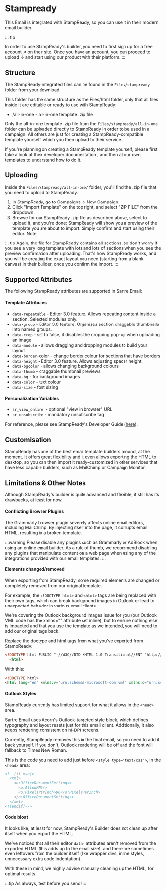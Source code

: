 # Stampready

This Email is integrated with StampReady, so you can use it in their modern email builder.

::: tip

In order to use StampReady's builder, you need to first sign up for a free account ↗ on their site. Once you have an account, you can proceed to upload ↓ and start using our product with their platform.
:::

## Structure

The StampReady-integrated files can be found in the ``Files/stampready`` folder from your download.

This folder has the same structure as the Files/html folder, only that all files inside it are editable or ready to use with StampReady:

- /all-in-one - all-in-one template .zip file

Only the all-in-one template .zip file from the ``Files/stampready/all-in-one`` folder can be uploaded directly to StampReady in order to be used in a campaign. All others are just for creating a StampReady-compatible template yourself, which you then upload to their service.

If you're planning on creating a StampReady template yourself, please first take a look at their developer documentation , and then at our own templates to understand how to do it.

## Uploading

Inside the ``Files/stampready/all-in-one/`` folder, you'll find the .zip file that you need to upload to StampReady.

1. In StampReady, go to Campaigns → New Campaign.
2. Click "Import Template" on the top right, and select "ZIP FILE" from the dropdown.
3. Browse for our StampReady .zip file as described above, select to upload it, and you're done: StampReady will show you a preview of the template you are about to import. Simply confirm and start using their editor.
Note

::: tip
Again, the file for StampReady contains all sections, so don't worry if you see a very long template with lots and lots of sections when you see the preview confirmation after uploading. That's how StampReady works, and you will be creating the exact layout you need (starting from a blank canvas) in their builder, once you confirm the import.
:::

## Supported Attributes

The following StampReady attributes are supported in Sartre Email:

#### Template Attributes

- ``data-repeatable`` - Editor 3.0 feature. Allows repeating content inside a section. Selected modules only.
- ``data-group`` - Editor 3.0 feature. Organises section draggable thumbnails into named groups.
- ``data-crop`` - set to false, it disables the cropping pop-up when uploading an image
- ``data-module`` - allows dragging and dropping modules to build your layout
- ``data-border``-color - change border colour for sections that have borders
- ``data-height`` - Editor 3.0 feature. Allows adjusting spacer height.
- ``data-bgcolor`` - allows changing background colours
- ``data-thumb`` - draggable thumbnail previews
- ``data-bg`` - for background images
- ``data-color`` - text colour
- ``data-size`` - font sizing

#### Personalization Variables

- ``sr_view_online ``- optional "view in browser" URL
- ``sr_unsubscribe`` - mandatory unsubscribe tag

For reference, please see StampReady's Developer Guide ([here](https://www.stampready.net/developer/index.php)).

## Customisation

StampReady has one of the best email template builders around, at the moment. It offers great flexibility and it even allows exporting the HTML to desktop, so you can then import it ready-customized in other services that have less capable builders, such as MailChimp or Campaign Monitor.

## Limitations & Other Notes

Although StampReady's builder is quite advanced and flexible, it still has its drawbacks, at least for now.

#### Conflicting Browser Plugins

The Grammarly browser plugin severely affects online email editors, including MailChimp. By injecting itself into the page, it corrupts email HTML, resulting in a broken template.

:::warning
Please disable any plugins such as Grammarly or AdBlock when using an online email builder. As a rule of thumb, we recommend disabling any plugins that manipulate content on a web page when using any of the integrations provided with our email templates.
:::

#### Elements changed/removed

When exporting from StampReady, some required elements are changed or completely removed from our original template.

For example, the ``<!DOCTYPE html>`` and ``<html>`` tags are being replaced with their own tags, which can break background images in Outlook or lead to unexpected behavior in various email clients.

We're covering the Outlook background images issue for you (our Outlook VML code has the xmlns="" attribute set inline), but to ensure nothing else is impacted and that you use the template as we intended, you will need to add our original tags back.

Replace the doctype and html tags from what you've exported from StampReady:

```html
<!DOCTYPE html PUBLIC "-//W3C//DTD XHTML 1.0 Transitional//EN" "http://www.w3.org/TR/xhtml1/DTDxhtml1-transitional.dtd">
  <html>
```

With this:

```html
<!DOCTYPE html>
<html lang="en" xmlns:v="urn:schemas-microsoft-com:vml" xmlns:o="urn:schemas-microsoft-com:office:office">
```

#### Outlook Styles

StampReady currently has limited support for what it allows in the ``<head>`` area.

Sartre Email uses Acorn's Outlook-targeted style block, which defines typography and layout resets just for this email client. Additionally, it also keeps rendering consistent on hi-DPI screens.

Currently, StampReady removes this in the final email, so you need to add it back yourself. If you don't, Outlook rendering will be off and the font will fallback to Times New Roman.

This is the code you need to add just before ``<style type="text/css">``, in the ``<head>`` area:

```html
<!--[if mso]>
  <xml>
    <o:OfficeDocumentSettings>
      <o:AllowPNG/>
      <o:PixelsPerInch>96</o:PixelsPerInch>
    </o:OfficeDocumentSettings>
  </xml>
<![endif]-->
```

#### Code bloat

It looks like, at least for now, StampReady's Builder does not clean up after itself when you export the HTML.

We've noticed that all their editor ``data-`` attributes aren't removed from the exported HTML (this adds up to the email size), and there are sometimes even leftovers from the builder itself (like wrapper divs, inline styles, unnecessary extra code indentation).

With these in mind, we highly advise manually cleaning up the HTML, for optimal results.

:::tip
As always, test before you send!
:::